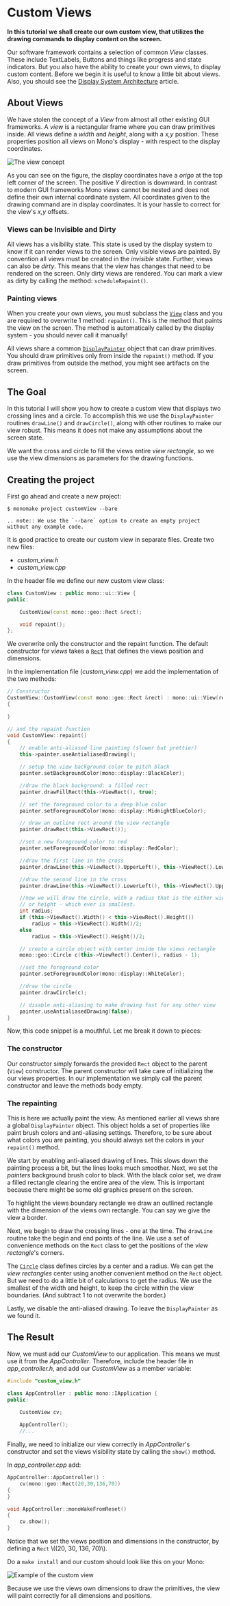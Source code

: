 # Custom Views

**In this tutorial we shall create our own custom view, that utilizes the drawing commands to display content on the screen.**

Our software framework contains a selection of common *View* classes. These include TextLabels, Buttons and things like progress and state indicators. But you also have the ability to create your own views, to display custom content. Before we begin it is useful to know a little bit about views. Also, you should  see the [Display System Architecture](../articles/display_system_architecture.md) article.

## About Views

We have stolen the concept of a *View* from almost all other existing GUI frameworks. A *view* is a rectangular frame where you can draw primitives inside. All views define a *width* and *height*, along with a *x,y* position. These properties position all views on Mono's display - with respect to the display coordinates.

![The view concept](view_concept.svg)

As you can see on the figure, the display coordinates have a *origo* at the top left corner of the screen. The positive *Y* direction is downward. In contrast to modern GUI frameworks Mono *views* cannot be nested and does not define their own internal coordinate system. All coordinates given to the drawing command are in display coordinates. It is your hassle to correct for the view's *x,y* offsets.

### Views can be Invisible and Dirty

All views has a visibility state. This state is used by the display system to know if it can render views to the screen. Only visible views are painted. By convention all views must be created in the *invisible* state. Further, views can also be *dirty*. This means that the view has changes that need to be rendered on the screen. Only dirty views are rendered. You can mark a view as dirty by calling the method: `scheduleRepaint()`.

### Painting views

When you create your own views, you must subclass the [`View`](../reference/mono_ui_View.md) class and you are required to overwrite 1 method: `repaint()`. This is the method that paints the view on the screen. The method is automatically called by the display system - you should never call it manually!

All views share a common [`DisplayPainter`](../reference/mono_display_DisplayPainter.md) object that can draw primitives. You should draw primitives only from inside the `repaint()` method. If you draw primitives from outside the method, you might see artifacts on the screen.

## The Goal

In this tutorial I will show you how to create a custom view that displays two crossing lines and a circle. To accomplish this we use the `DisplayPainter` routines `drawLine()` and `drawCircle()`, along with other routines to make our view robust. This means it does not make any assumptions about the screen state.

We want the cross and circle to fill the views entire *view rectangle*, so we use the view dimensions as parameters for the drawing functions.

## Creating the project

First go ahead and create a new project:

```
$ monomake project customView --bare
```

```eval_rst
.. note:: We use the `--bare` option to create an empty project without any example code.
```
It is good practice to create our custom view in separate files. Create two new files:

* *custom_view.h*
* *custom_view.cpp*

In the header file we define our new custom view class:

```cpp
class CustomView : public mono::ui::View {
public:

    CustomView(const mono::geo::Rect &rect);

    void repaint();
};
```

We overwrite only the constructor and the repaint function. The default constructor for *views* takes a [`Rect`](../reference/mono_geo_Rect.md) that defines the views position and dimensions.

In the implementation file (*custom_view.cpp*) we add the implementation of the two methods:

```cpp
// Constructor
CustomView::CustomView(const mono::geo::Rect &rect) : mono::ui::View(rect)
{

}

// and the repaint function
void CustomView::repaint()
{
    // enable anti-aliased line painting (slower but prettier)
    this->painter.useAntialiasedDrawing();

    // setup the view background color to pitch black
    painter.setBackgroundColor(mono::display::BlackColor);

    //draw the black background: a filled rect
    painter.drawFillRect(this->ViewRect(), true);

    // set the foreground color to a deep blue color
    painter.setForegroundColor(mono::display::MidnightBlueColor);

    // draw an outline rect around the view rectangle
    painter.drawRect(this->ViewRect());

    //set a new foreground color to red
    painter.setForegroundColor(mono::display::RedColor);

    //draw the first line in the cross
    painter.drawLine(this->ViewRect().UpperLeft(), this->ViewRect().LowerRight());

    //draw the second line in the cross
    painter.drawLine(this->ViewRect().LowerLeft(), this->ViewRect().UpperRight());

    //now we will draw the circle, with a radius that is the either width
    // or height - which ever is smallest.
    int radius;
    if (this->ViewRect().Width() < this->ViewRect().Height())
        radius = this->ViewRect().Width()/2;
    else
        radius = this->ViewRect().Height()/2;

    // create a circle object with center inside the views rectangle
    mono::geo::Circle c(this->ViewRect().Center(), radius - 1);

    //set the foreground color
    painter.setForegroundColor(mono::display::WhiteColor);

    //draw the circle
    painter.drawCircle(c);

    // disable anti-aliasing to make drawing fast for any other view
    painter.useAntialiasedDrawing(false);
}
```

Now, this code snippet is a mouthful. Let me break it down to pieces:

### The constructor

Our constructor simply forwards the provided `Rect` object to the parent (`View`) constructor. The parent constructor will take care of initializing the our views properties. In our implementation we simply call the parent constructor and leave the methods body empty.

### The repainting

This is here we actually paint the view. As mentioned earlier all views share a global `DisplayPainter` object. This object holds a set of properties like paint brush colors and anti-aliasing settings. Therefore, to be sure about what colors you are painting, you should always set the colors in your `repaint()` method.

We start by enabling anti-aliased drawing of lines. This slows down the painting process a bit, but the lines looks much smoother. Next, we set the *painters* background brush color to black. With the black color set, we draw a filled rectangle clearing the entire area of the view. This is important because there might be some old graphics present on the screen.

To highlight the views boundary rectangle we draw an outlined rectangle with the dimension of the views own rectangle. You can say we give the view a border.

Next, we begin to draw the crossing lines - one at the time. The `drawLine` routine take the begin and end points of the line. We use a set of convenience methods on the `Rect` class to get the positions of the *view rectangle*'s corners.

The [`Circle`](../reference/mono_geo_Circle.md) class defines circles by a center and a radius. We can get the *view rectangles* center using another convenient method on the `Rect` object. But we need to do a little bit of calculations to get the radius. We use the smallest of the width and height, to keep the circle within the view boundaries. (And subtract 1 to not overwrite the border.)

Lastly, we disable the anti-aliased drawing. To leave the `DisplayPainter` as we found it.

## The Result

Now, we must add our *CustomView* to our application. This means we must use it from the *AppController*. Therefore, include the header file in *app_controller.h*, and add our *CustomView* as a member variable:

```cpp
#include "custom_view.h"

class AppController : public mono::IApplication {
public:

    CustomView cv;
    
    AppController();
    //...
```

Finally, we need to initialize our view correctly in *AppController*'s constructor and set the views visibility state by calling the `show()` method.

In *app_controller.cpp* add:

```cpp
AppController::AppController() :
    cv(mono::geo::Rect(20,30,136,70))
{
}

void AppController::monoWakeFromReset()
{
    cv.show();
}
```
Notice that we set the views position and dimensions in the constructor, by defining a `Rect` \\\((20, 30, 136, 70)\\\).

Do a `make install` and our custom should look like this on your Mono:

![Example of the custom view](custom_view.png)

Because we use the views own dimensions to draw the primitives, the view will paint correctly for all dimensions and positions.